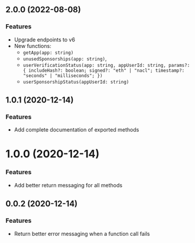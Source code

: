 ## 2.0.0 (2022-08-08)

### Features

- Upgrade endpoints to v6
- New functions:
  - `getApp(app: string)`
  - `unusedSponsorships(app: string)`,
  - `userVerificationStatus(app: string, appUserId: string, params?: { includeHash?: boolean; signed?: "eth" | "nacl"; timestamp?: "seconds" | "milliseconds"; })`
  - `userSponsorshipStatus(appUserId: string)`

## 1.0.1 (2020-12-14)

### Features

- Add complete documentation of exported methods

# 1.0.0 (2020-12-14)

### Features

- Add better return messaging for all methods

## 0.0.2 (2020-12-14)

### Features

- Return better error messaging when a function call fails
